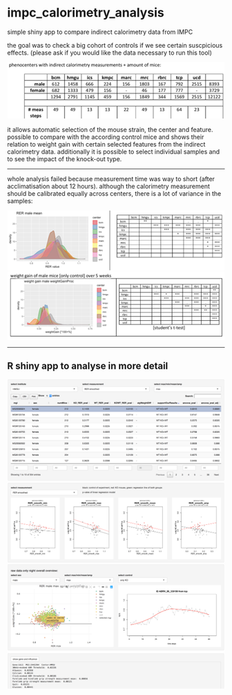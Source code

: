 # impc_calorimetry_analysis
simple shiny app to compare indirect calorimetry data from IMPC

the goal was to check a big cohort of controls if we see certain suscpicious effects.
(please ask if you would like the data necessary to run this tool)

![impcs center info](./pic/impc_amount_mice.png)

it allows automatic selection of the mouse strain, the center and feature. possible to compare with the according control mice and shows their relation to weight gain with certain selected features from the indirect calorimetry data.
additionally it is possible to select individual samples and to see the impact of the knock-out type.

---


whole analysis failed because measurement time was way to short (after acclimatisation about 12 hours). although the calorimetry measurement should be calibrated equally across centers, there is a lot of variance in the samples:

![impcs rer](./pic/impc_rer_male.png)
![impcs weight](./pic/impc_weight_male.png)
 



---

## R shiny app to analyse in more detail

![shiny app part 1](./pic/shiny_img1.png)
![shiny app part 2](./pic/shiny_img2.png)
![shiny app part 3](./pic/shiny_img3.png)

